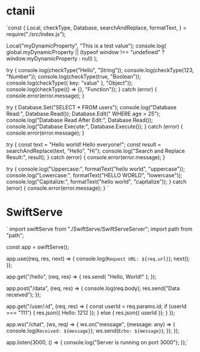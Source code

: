 # ctanii

`const {
  Local,
  checkType,
  Database,
  searchAndReplace,
  formatText,
} = require("./src/index.js");

Local("myDynamicProperty", "This is a test value");
console.log(
  global.myDynamicProperty ||
    (typeof window !== "undefined" ? window.myDynamicProperty : null)
);

try {
  console.log(checkType("Hello", "String"));
  console.log(checkType(123, "Number"));
  console.log(checkType(true, "Boolean"));
  console.log(checkType({ key: "value" }, "Object"));
  console.log(checkType(() => {}, "Function"));
} catch (error) {
  console.error(error.message);
}

try {
  Database.Set("SELECT * FROM users");
  console.log("Database Read:", Database.Read());
  Database.Edit(" WHERE age > 25");
  console.log("Database Read After Edit:", Database.Read());
  console.log("Database Execute:", Database.Execute());
} catch (error) {
  console.error(error.message);
}

try {
  const text = "Hello world! Hello everyone!";
  const result = searchAndReplace(text, "Hello", "Hi");
  console.log("Search and Replace Result:", result);
} catch (error) {
  console.error(error.message);
}

try {
  console.log("Uppercase:", formatText("hello world", "uppercase"));
  console.log("Lowercase:", formatText("HELLO WORLD", "lowercase"));
  console.log("Capitalize:", formatText("hello world", "capitalize"));
} catch (error) {
  console.error(error.message);
}
`

# SwiftServe 

`
import swiftServe from "./SwiftServe/SwiftServeServer";
import path from "path";

const app = swiftServe();

app.use((req, res, next) => {
  console.log(`Request URL: ${req.url}`);
  next();
});

app.get("/hello", (req, res) => {
  res.send( "Hello, World!" );
});

app.post("/data", (req, res) => {
  console.log(req.body);
  res.send("Data received");
});

app.get("/user/:id", (req, res) => {
  const userId = req.params.id;
  if (userId === "111") {
    res.json({ Hello: 1212 });
  } else {
    res.json({ userId });
  }
});

app.ws("/chat", (ws, req) => {
  ws.on("message", (message: any) => {
    console.log(`Received: ${message}`);
    ws.send(`Echo: ${message}`);
  });
});

app.listen(3000, () => {
  console.log("Server is running on port 3000");
});`